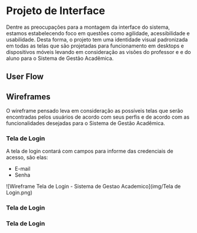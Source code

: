
# Projeto de Interface

Dentre as preocupações para a montagem da interface do sistema, estamos estabelecendo foco em questões como agilidade, acessibilidade e usabilidade. Desta forma, o projeto tem uma identidade visual padronizada em todas as telas que são projetadas para funcionamento em desktops e dispositivos móveis levando em consideração as visões do professor e e do aluno para o Sistema de Gestão Acadêmica.  

## User Flow




## Wireframes

O wireframe pensado leva em consideração as possíveis telas que serão encontradas pelos usuários de acordo com seus perfis e de acordo com as funcionalidades desejadas para o Sistema de Gestão Acadêmica.

### Tela de Login

A tela de login contará com campos para informe das credenciais de acesso, são elas: 

- E-mail
- Senha

![Wireframe Tela de Login - Sistema de Gestao Academico](img/Tela de Login.png)

### Tela de Login

### Tela de Login
 



